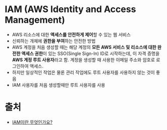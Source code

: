 # IAM (AWS Identity and Access Management)

- AWS 리소스에 대한 **액세스를 안전하게 제어**할 수 있는 웹 서비스
- 신뢰하는 개체에 **권한을 부여**하는 안전한 방법
- AWS 계정을 처음 생성할 때는 해당 계정의 **모든 AWS 서비스 및 리소스에 대한 완전한 액세스 권한**이 있는 SSO(Single Sign-In) ID로 시작하는데, 이 자격 증명을 **AWS 계정 루트 사용자**라고 함. 계정을 생성할 때 사용한 이메일 주소와 암호로 로그인하여 액세스.
- 하지만  일상적인 작업은 물론 관리 작업에도 루트 사용자를 사용하지 않는 것이 좋음
- IAM 사용자를 처음 생성할때만 루트 사용자를 사용

# 출처

- [IAM이란 무엇인가요?](https://docs.aws.amazon.com/ko_kr/IAM/latest/UserGuide/introduction.html)

  
